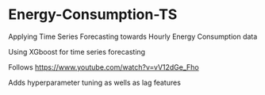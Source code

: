 # Energy-Consumption-TS
Applying Time Series Forecasting towards Hourly Energy Consumption data

Using XGboost for time series forecasting 

Follows https://www.youtube.com/watch?v=vV12dGe_Fho 

Adds hyperparameter tuning as wells as lag features
